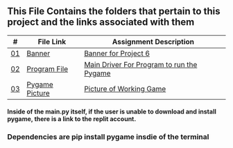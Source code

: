 ## This File Contains the folders that pertain to this project and the links associated with them

|   #    | File Link       | Assignment Description                          |
|------- |-------------------|-------------------------------------------------|
| [01](.Banner) |  [Banner](./Banner) | [ Banner for Project 6](./Banner)|
| [02](.main.py) |  [Program File](./main.py) | [ Main Driver For Program to run the Pygame](./main.py)|
| [03](.PYGAME.png) |  [Pygame Picture](./PYGAME.png) | [  Picture of Working Game](./PYGAME.png)|

#### Inside of the main.py itself, if the user is unable to download and install pygame, there is a link to the replit account.

### Dependencies are pip install pygame insdie of the terminal